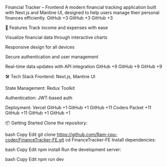 Financial Tracker – Frontend
A modern financial tracking application built with Next.js and Mantine UI, designed to help users manage their personal finances efficiently.​
GitHub
+3
GitHub
+3
GitHub
+3

🚀 Features
Track income and expenses with ease

Visualize financial data through interactive charts

Responsive design for all devices

Secure authentication and user management

Real-time data updates with API integration​
GitHub
+9
GitHub
+9
GitHub
+9

🛠 Tech Stack
Frontend: Next.js, Mantine UI

State Management: Redux Toolkit

Authentication: JWT-based auth

Deployment: Vercel​
GitHub
+1
GitHub
+1
GitHub
+11
Coders Packet
+11
GitHub
+11
GitHub
+1
GitHub
+1

📦 Getting Started
Clone the repository:

bash
Copy
Edit
git clone https://github.com/Ram-cpu-coder/FinanceTracker-FE.git
cd FinanceTracker-FE
Install dependencies:

bash
Copy
Edit
npm install
Run the development server:

bash
Copy
Edit
npm run dev
